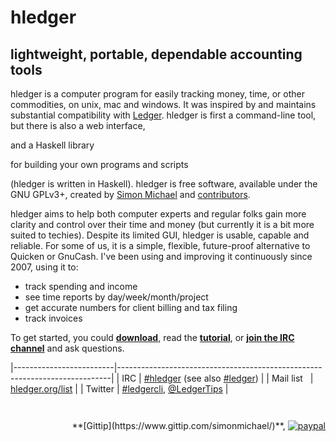 #  hledger

## lightweight, portable, dependable accounting tools

hledger is a computer program for easily tracking money, time, or other commodities,
on unix, mac and windows.
It was inspired by and maintains substantial compatibility with [Ledger](faq.html#hledger-and-ledger).
hledger is first a command-line tool, but there is also a
web interface,
<!-- [web interface](manual.html#web), -->
and a
Haskell library
<!-- [Haskell library](http://hackage.haskell.org/package/hledger-lib) -->
for building your own programs and
scripts
<!-- [scripts](more-docs.html#scripting-examples) -->
(hledger is written in Haskell).
hledger is free software, available under the GNU GPLv3+,
created by [Simon Michael](http://joyful.com) and [contributors](contributors.html).

hledger aims to help both computer experts and regular folks gain more clarity and control over their time and money
(but currently it is a bit more suited to techies).
Despite its limited GUI, hledger is usable, capable and reliable.
For some of us, it is a simple, flexible, future-proof alternative to Quicken or GnuCash.
I've been using and improving it continuously since 2007, using it to:

- track spending and income
- see time reports by day/week/month/project
- get accurate numbers for client billing and tax filing
- track invoices

To get started, you could
**[download](download.html)**,
read the **[tutorial](step-by-step.html)**,
or **[join the IRC channel](http://hledger.org/irc)** and ask questions.

<!-- <style> -->
<!-- tr { -->
<!--     /*vertical-align:top;*/ -->
<!--     border-top:thin solid #bbb; -->
<!-- } -->
<!-- </style> -->
|-------------------------|----------------------------------------------------------------------------|
| IRC                     | [#hledger](http://hledger.org/irc) (see also [#ledger](http://webchat.freenode.net?channels=ledger&randomnick=1)) |
| Mail list&nbsp;&nbsp;   | [hledger.org/list](http://hledger.org/list) |
| Twitter                 | [#ledgercli](https://twitter.com/search?q=%23ledgercli&src=typd&f=realtime), <a href="https://twitter.com/ledgertips">@LedgerTips</a> |

<!-- | web UI demo             | [demo.hledger.org](http://demo.hledger.org) | -->
<!-- [web ui demo](http://demo.hledger.org/register?q=inacct%3Aassets%3Abank%3Achecking+sym%3A\%24) -->

<div style="margin-top:2em; text-align:right; float:right;">
<!-- Has hledger saved you or your employer money, time or peace of mind ? -->
<!-- Donations: -->
**[Gittip](https://www.gittip.com/simonmichael/)**,
<a href="https://www.paypal.com/cgi-bin/webscr?cmd=_s-xclick&hosted_button_id=5J33NLXYXCYAY"><img border=0 src="https://www.paypal.com/en_US/i/btn/x-click-but04.gif" alt="paypal"></a>
<!-- Also testimonials, examples, blogging, packaging, and patches. -->
</div>
